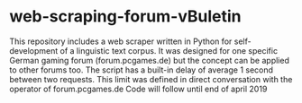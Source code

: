 # web-scraping-forum-vBuletin
This repository includes a web scraper written in Python for self-development of a linguistic text corpus. It was designed for one specific German gaming forum (forum.pcgames.de) but the concept can be applied to other forums too.
The script has a built-in delay of average 1 second between two requests. This limit was defined in direct conversation with the operator of forum.pcgames.de
Code will follow until end of april 2019
